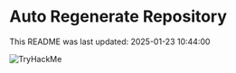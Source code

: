 # Auto Regenerate Repository

This README was last updated: 2025-01-23 10:44:00

 ![TryHackMe](https://tryhackme.com/badge/533634)